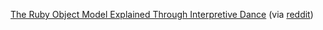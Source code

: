 ---
layout: post
wordpress_id: 1266
wordpress_url: http://noesbueno.com/?p=1266
date: '2011-10-10 12:46:30 -0500'
date_gmt: '2011-10-10 17:46:30 -0500'
body: |
  <p><a href="http://www.youtube.com/watch?v=UyAoUX6GYI8">The Ruby Object Model Explained Through Interpretive Dance</a> <span class="via">(via <a href="http://www.reddit.com/r/ruby/">reddit</a>)</span></p>
---